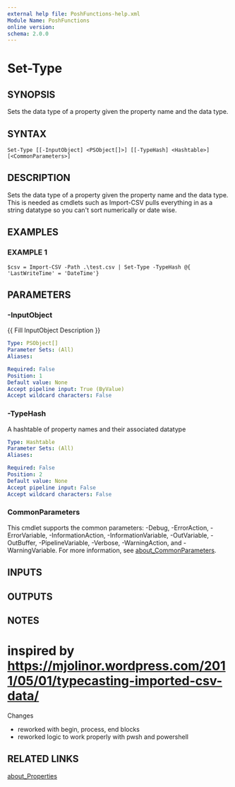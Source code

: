 ```yaml
---
external help file: PoshFunctions-help.xml
Module Name: PoshFunctions
online version:
schema: 2.0.0
---
```


# Set-Type

## SYNOPSIS
Sets the data type of a property given the property name and the data type.

## SYNTAX

```
Set-Type [[-InputObject] <PSObject[]>] [[-TypeHash] <Hashtable>] [<CommonParameters>]
```

## DESCRIPTION
Sets the data type of a property given the property name and the data type.
This is needed as cmdlets such as Import-CSV pulls everything in as a string
datatype so you can't sort numerically or date wise.

## EXAMPLES

### EXAMPLE 1
```
$csv = Import-CSV -Path .\test.csv | Set-Type -TypeHash @{ 'LastWriteTime' = 'DateTime'}
```

## PARAMETERS

### -InputObject
{{ Fill InputObject Description }}

```yaml
Type: PSObject[]
Parameter Sets: (All)
Aliases:

Required: False
Position: 1
Default value: None
Accept pipeline input: True (ByValue)
Accept wildcard characters: False
```

### -TypeHash
A hashtable of property names and their associated datatype

```yaml
Type: Hashtable
Parameter Sets: (All)
Aliases:

Required: False
Position: 2
Default value: None
Accept pipeline input: False
Accept wildcard characters: False
```

### CommonParameters
This cmdlet supports the common parameters: -Debug, -ErrorAction, -ErrorVariable, -InformationAction, -InformationVariable, -OutVariable, -OutBuffer, -PipelineVariable, -Verbose, -WarningAction, and -WarningVariable. For more information, see [about_CommonParameters](http://go.microsoft.com/fwlink/?LinkID=113216).

## INPUTS

## OUTPUTS

## NOTES
# inspired by https://mjolinor.wordpress.com/2011/05/01/typecasting-imported-csv-data/

Changes
* reworked with begin, process, end blocks
* reworked logic to work properly with pwsh and powershell

## RELATED LINKS

[about_Properties]()

